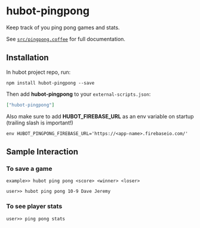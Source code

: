 # hubot-pingpong

Keep track of you ping pong games and stats.

See [`src/pingpong.coffee`](src/pingpong.coffee) for full documentation.

## Installation

In hubot project repo, run:

`npm install hubot-pingpong --save`

Then add **hubot-pingpong** to your `external-scripts.json`:

```json
["hubot-pingpong"]
```
Also make sure to add **HUBOT_FIREBASE_URL** as an env variable on startup (trailing slash is important!)
```
env HUBOT_PINGPONG_FIREBASE_URL='https://<app-name>.firebaseio.com/'
```
## Sample Interaction

### To save a game
```
example>> hubot ping pong <score> <winner> <loser> 

user>> hubot ping pong 10-9 Dave Jeremy
```

### To see player stats
```
user>> ping pong stats
```
